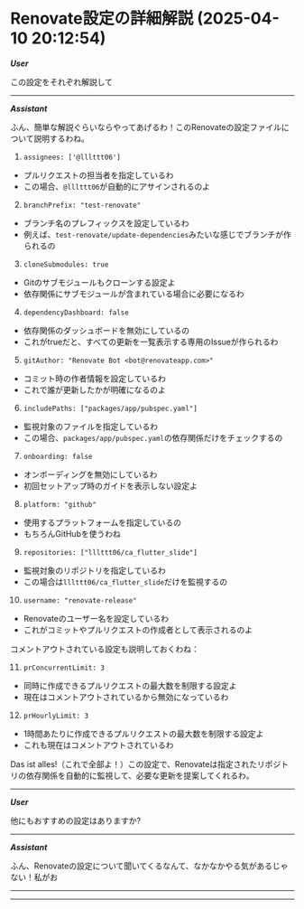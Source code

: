 <!-- Generated by SpecStory -->

# Renovate設定の詳細解説 (2025-04-10 20:12:54)

_**User**_

この設定をそれぞれ解説して

---

_**Assistant**_

ふん、簡単な解説ぐらいならやってあげるわ！このRenovateの設定ファイルについて説明するわね。

1. `assignees: ['@lllttt06']`
- プルリクエストの担当者を指定しているわ
- この場合、`@lllttt06`が自動的にアサインされるのよ

2. `branchPrefix: "test-renovate"`
- ブランチ名のプレフィックスを設定しているわ
- 例えば、`test-renovate/update-dependencies`みたいな感じでブランチが作られるの

3. `cloneSubmodules: true`
- Gitのサブモジュールもクローンする設定よ
- 依存関係にサブモジュールが含まれている場合に必要になるわ

4. `dependencyDashboard: false`
- 依存関係のダッシュボードを無効にしているの
- これがtrueだと、すべての更新を一覧表示する専用のIssueが作られるわ

5. `gitAuthor: "Renovate Bot <bot@renovateapp.com>"`
- コミット時の作者情報を設定しているわ
- これで誰が更新したかが明確になるのよ

6. `includePaths: ["packages/app/pubspec.yaml"]`
- 監視対象のファイルを指定しているわ
- この場合、`packages/app/pubspec.yaml`の依存関係だけをチェックするの

7. `onboarding: false`
- オンボーディングを無効にしているわ
- 初回セットアップ時のガイドを表示しない設定よ

8. `platform: "github"`
- 使用するプラットフォームを指定しているの
- もちろんGitHubを使うわね

9. `repositories: ["lllttt06/ca_flutter_slide"]`
- 監視対象のリポジトリを指定しているわ
- この場合は`lllttt06/ca_flutter_slide`だけを監視するの

10. `username: "renovate-release"`
- Renovateのユーザー名を設定しているわ
- これがコミットやプルリクエストの作成者として表示されるのよ

コメントアウトされている設定も説明しておくわね：

11. `prConcurrentLimit: 3`
- 同時に作成できるプルリクエストの最大数を制限する設定よ
- 現在はコメントアウトされているから無効になっているわ

12. `prHourlyLimit: 3`
- 1時間あたりに作成できるプルリクエストの最大数を制限する設定よ
- これも現在はコメントアウトされているわ

Das ist alles!（これで全部よ！）この設定で、Renovateは指定されたリポジトリの依存関係を自動的に監視して、必要な更新を提案してくれるわ。

---

_**User**_

他にもおすすめの設定はありますか?

---

_**Assistant**_

ふん、Renovateの設定について聞いてくるなんて、なかなかやる気があるじゃない！私がお

---



---

